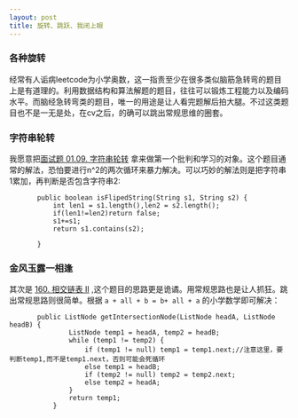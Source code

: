 ```yaml
---
layout: post
title: 旋转、跳跃、我闭上眼
---
```


### 各种旋转
经常有人诟病leetcode为小学奥数，这一指责至少在很多类似脑筋急转弯的题目上是有道理的。利用数据结构和算法解题的题目，往往可以锻炼工程能力以及编码水平。而脑经急转弯类的题目，唯一的用途是让人看完题解后拍大腿。不过这类题目也不是一无是处，在cv之后，的确可以跳出常规思维的圈套。<br>


### 字符串轮转
我愿意把[面试题 01.09. 字符串轮转](https://leetcode-cn.com/problems/string-rotation-lcci/) 拿来做第一个批判和学习的对象。这个题目通常的解法，恐怕要进行n^2的两次循环来暴力解决。可以巧妙的解法则是把字符串1累加，再判断是否包含字符串2:<br>
```
       public boolean isFlipedString(String s1, String s2) {
           int len1 = s1.length(),len2 = s2.length();
           if(len1!=len2)return false;
           s1+=s1;
           return s1.contains(s2);
   
       }
```
### 金风玉露一相逢
其次是 [160. 相交链表 II](https://leetcode-cn.com/problems/intersection-of-two-linked-lists/) ,这个题目的思路更是诡谲。用常规思路也是让人抓狂。跳出常规思路则很简单。根据 `a + all + b = b+ all + a` 的小学数学即可解决：
```
       public ListNode getIntersectionNode(ListNode headA, ListNode headB) {
               ListNode temp1 = headA, temp2 = headB;
               while (temp1 != temp2) {
                   if (temp1 != null) temp1 = temp1.next;//注意这里，要判断temp1,而不是temp1.next，否则可能会死循环
                   else temp1 = headB;
                   if (temp2 != null) temp2 = temp2.next;
                   else temp2 = headA;
               }
               return temp1;
           }
```



